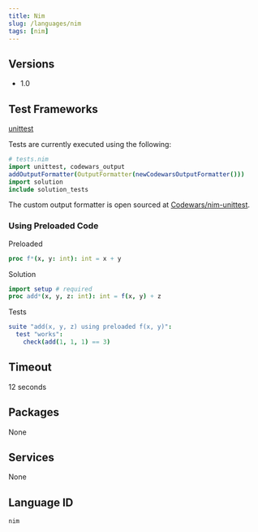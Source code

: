 ```yaml
---
title: Nim
slug: /languages/nim
tags: [nim]
---
```



## Versions

- 1.0

## Test Frameworks

[unittest](https://nim-lang.org/docs/unittest.html)

Tests are currently executed using the following:
```nim
# tests.nim
import unittest, codewars_output
addOutputFormatter(OutputFormatter(newCodewarsOutputFormatter()))
import solution
include solution_tests
```

The custom output formatter is open sourced at [Codewars/nim-unittest](https://github.com/Codewars/nim-unittest).

### Using Preloaded Code

Preloaded
```nim
proc f*(x, y: int): int = x + y
```

Solution
```nim
import setup # required
proc add*(x, y, z: int): int = f(x, y) + z
```

Tests
```nim
suite "add(x, y, z) using preloaded f(x, y)":
  test "works":
    check(add(1, 1, 1) == 3)
```

## Timeout
12 seconds
## Packages
None
## Services
None
## Language ID
`nim`
